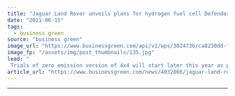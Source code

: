 ```yaml
---
title: "Jaguar Land Rover unveils plans for hydrogen fuel cell Defender"
date: "2021-06-15"
tags: 
  - business green
source: "business green"
image_url: "https://www.businessgreen.com/api/v1/wps/302473b/ca8230dd-f6a4-45d9-a2b4-30d129a29136/3/Jaguar-Defender-185x114.jpg"
image_fp: "/assets/img/post_thumbnails/135.jpg"
lead: "
 Trials of zero emission version of 4x4 will start later this year as part of British brand's drive to deliver zero tailpipe emissions ..."
article_url: "https://www.businessgreen.com/news/4032866/jaguar-land-rover-unveils-plans-hydrogen-fuel-cell-defender"
---
```


---
